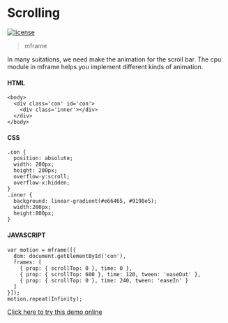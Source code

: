# Scrolling

[![license](https://img.shields.io/github/license/momentum-design/momentum-ui.svg?color=blueviolet)](https://github.com/momentum-design/momentum-ui/blob/master/charts/LICENSE)

> mframe

In many suitations, we need make the animation for the scroll bar. The cpu module in mframe helps you implement different kinds of animation.

#### HTML

```
<body>
  <div class='con' id='con'>
    <div class='inner'></div>
  </div>
</body>
```

#### CSS

```
.con {
  position: absolute;
  width: 200px;
  height: 200px;
  overflow-y:scroll;
  overflow-x:hidden;
}
.inner {
  background: linear-gradient(#e66465, #9198e5);
  width:200px;
  height:800px;
}
```

#### JAVASCRIPT

```
var motion = mframe([{
  dom: document.getElementById('con'),
  frames: [
    { prop: { scrollTop: 0 }, time: 0 },
    { prop: { scrollTop: 600 }, time: 120, tween: 'easeOut' },
    { prop: { scrollTop: 0 }, time: 240, tween: 'easeIn' }
  ]
}]);
motion.repeat(Infinity);
```

[Click here to try this demo online](https://codepen.io/arthusliang/pen/poJemaj)